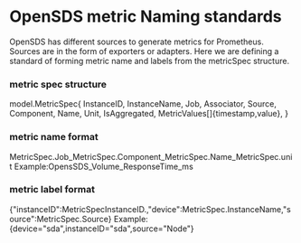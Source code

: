 # OpenSDS metric Naming standards  

OpenSDS has different sources to generate metrics for Prometheus. Sources are in the form of exporters or adapters. Here we are defining a standard of forming metric name and labels from the metricSpec structure.

### metric spec structure 

model.MetricSpec{
			InstanceID,
			InstanceName,
			Job,
			Associator,
			Source,
			Component,
			Name,
			Unit,
			IsAggregated,
			MetricValues[]{timestamp,value},
		}
		
### metric name format

MetricSpec.Job_MetricSpec.Component_MetricSpec.Name_MetricSpec.unit
Example:OpensSDS_Volume_ResponseTime_ms

### metric label format
  
  {"instanceID":MetricSpecInstanceID.,"device":MetricSpec.InstanceName,"source":MetricSpec.Source}
Example: {device="sda",instanceID="sda",source="Node"}
